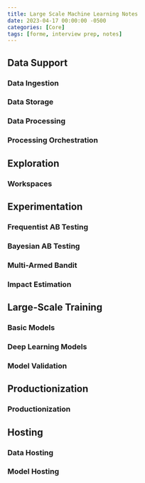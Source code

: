 ```yaml
---
title: Large Scale Machine Learning Notes
date: 2023-04-17 00:00:00 -0500
categories: [Core]
tags: [forme, interview prep, notes]
---
```

## Data Support
### Data Ingestion
### Data Storage
### Data Processing
### Processing Orchestration

## Exploration
### Workspaces

## Experimentation
### Frequentist AB Testing
### Bayesian AB Testing
### Multi-Armed Bandit
### Impact Estimation

## Large-Scale Training
### Basic Models
### Deep Learning Models
### Model Validation

## Productionization
### Productionization

## Hosting
### Data Hosting
### Model Hosting